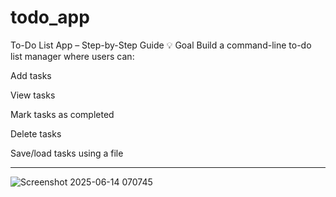 # todo_app
To-Do List App – Step-by-Step Guide
💡 Goal
Build a command-line to-do list manager where users can:

Add tasks

View tasks

Mark tasks as completed

Delete tasks

Save/load tasks using a file



-----------------------------------------------------------------------------------------------------------------------------------------



![Screenshot 2025-06-14 070745](https://github.com/user-attachments/assets/933ad92b-e477-47a4-865f-fa894a848990)


